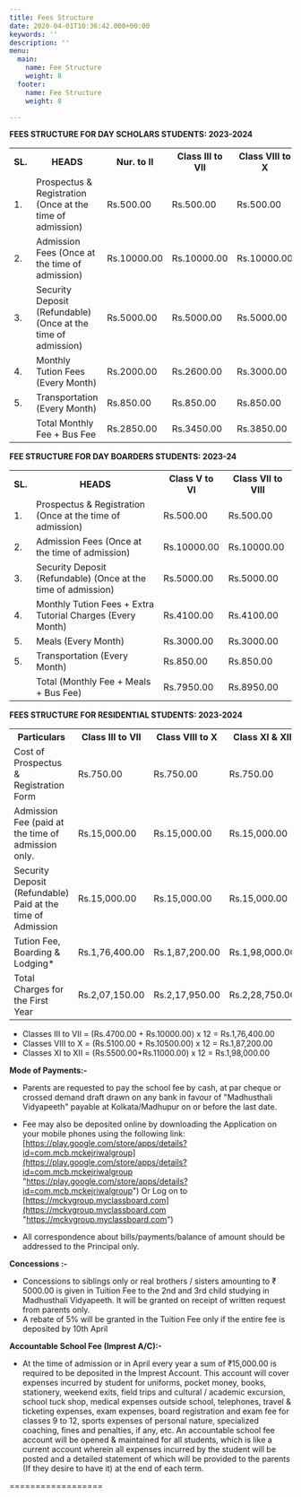 ```yaml
---
title: Fees Structure
date: 2020-04-01T10:36:42.000+00:00
keywords: ''
description: ''
menu:
  main:
    name: Fee Structure
    weight: 8
  footer:
    name: Fee Structure
    weight: 8

---
```

**FEES STRUCTURE FOR DAY SCHOLARS STUDENTS: 2023-2024**

<table class="fees-table"> <tr> <th>SL.</th> <th>HEADS</th> <th>Nur. to II</th> <th>Class III to VII</th> <th>Class VIII to X</th> <th>Class XI to XII</th> </tr> <tr> <td>1.</td> <td>Prospectus & Registration (Once at the time of admission)</td> <td>Rs.500.00</td> <td>Rs.500.00</td> <td>Rs.500.00</td> <td>Rs.500.00</td> </tr> <tr> <td>2.</td> <td>Admission Fees (Once at the time of admission)</td> <td>Rs.10000.00</td>

<td>Rs.10000.00</td>

<td>Rs.10000.00</td>

<td>Rs.10000.00</td> </tr>

<tr>

<td>3.</td> <td>Security Deposit (Refundable) (Once at the time of admission)</td>

<td>Rs.5000.00</td><td>Rs.5000.00</td>

<td>Rs.5000.00</td>

<td>Rs.5000.00</td> </tr> <tr> <td>4.</td> <td>Monthly Tution Fees (Every Month)</td>

<td>Rs.2000.00</td>

<td>Rs.2600.00</td>

<td>Rs.3000.00</td>

<td>Rs.3500.00</td> </tr> <tr> <td>5.</td> <td>Transportation (Every Month)</td>

<td>Rs.850.00</td>

<td>Rs.850.00</td>

<td>Rs.850.00</td>

<td>Rs.850.00</td> </tr> <tr> <td></td> <td>Total Monthly Fee + Bus Fee</td>

<td>Rs.2850.00</td>

<td>Rs.3450.00</td>

<td>Rs.3850.00</td>

<td>Rs.4350.00</td> </tr> </table>

**FEE STRUCTURE FOR DAY BOARDERS STUDENTS: 2023-24**

<table class="fees-table"> <tr> <th>SL.</th> <th>HEADS</th> <th>Class V to VI</th> <th>Class VII to VIII</th> </tr> <tr> <td>1.</td> <td>Prospectus & Registration (Once at the time of admission)</td> <td>Rs.500.00</td> <td>Rs.500.00</td> </tr> <tr> <td>2.</td> <td>Admission Fees (Once at the time of admission)</td> <td>Rs.10000.00</td>

<td>Rs.10000.00</td>

 </tr>

<tr>

<td>3.</td> <td>Security Deposit (Refundable) (Once at the time of admission)</td>

<td>Rs.5000.00</td><td>Rs.5000.00</td>

 </tr> 

<tr> <td>4.</td> <td>Monthly Tution Fees + Extra Tutorial Charges (Every Month)</td>

<td>Rs.4100.00</td>

<td>Rs.4100.00</td>

</tr> 

<tr> <td>5.</td> <td>Meals (Every Month)</td>

<td>Rs.3000.00</td>

<td>Rs.3000.00</td>

 </tr>

<tr> <td>5.</td> <td>Transportation (Every Month)</td>

<td>Rs.850.00</td>

<td>Rs.850.00</td>

 </tr>

 <tr> <td></td> <td>Total (Monthly Fee + Meals + Bus Fee)</td>

<td>Rs.7950.00</td>

<td>Rs.8950.00</td>

 </tr> </table>

**FEES STRUCTURE FOR RESIDENTIAL STUDENTS: 2023-2024**

<table class="fees-table"> <tr> <th>Particulars</th> <th>Class III to VII</th> <th>Class VIII to X</th> <th>Class XI & XII</th> </tr> <tr> <td>Cost of Prospectus & Registration Form</td> <td>Rs.750.00</td> <td>Rs.750.00</td> <td>Rs.750.00</td> </tr> <tr> <td>Admission Fee (paid at the time of admission only.</td><td>Rs.15,000.00</td> <td>Rs.15,000.00</td> <td>Rs.15,000.00</td> </tr> <tr> <td>Security Deposit (Refundable) Paid at the time of Admission</td><td>Rs.15,000.00</td> <td>Rs.15,000.00</td> <td>Rs.15,000.00</td> </tr> <tr> <td>Tution Fee, Boarding & Lodging*</td>

<td>Rs.1,76,400.00</td>

<td>Rs.1,87,200.00</td>

<td>Rs.1,98,000.00</td

</tr>

<tr>

<td>Total Charges for the First Year</td>

<td>Rs.2,07,150.00</td>

<td>Rs.2,17,950.00</td>

<td>Rs.2,28,750.00</td>

</tr>

</table>

* Classes III to VII = (Rs.4700.00 + Rs.10000.00) x 12  = Rs.1,76,400.00
* Classes VIII to X = (Rs.5100.00 + Rs.10500.00) x 12  = Rs.1,87,200.00
* Classes XI to XII = (Rs.5500.00+Rs.11000.00) x 12  = Rs.1,98,000.00

**Mode of Payments:-**

* Parents are requested to pay the school fee by cash, at par cheque or crossed demand draft drawn on any bank in favour of "Madhusthali Vidyapeeth" payable at Kolkata/Madhupur on or before the last date. 


* Fee may also be deposited online by downloading the Application on your mobile phones using the following link: [https://play.google.com/store/apps/details?id=com.mcb.mckejriwalgroup](https://play.google.com/store/apps/details?id=com.mcb.mckejriwalgroup "https://play.google.com/store/apps/details?id=com.mcb.mckejriwalgroup") Or Log on to [https://mckvgroup.myclassboard.com](https://mckvgroup.myclassboard.com "https://mckvgroup.myclassboard.com")


* All correspondence about bills/payments/balance of amount should be addressed to the Principal only.

**Concessions :-**

* Concessions to siblings only or real brothers / sisters amounting to ₹ 5000.00 is given in Tuition Fee to the 2nd and 3rd child studying in Madhusthali Vidyapeeth. It will be granted on receipt of written request from parents only.
* A rebate of 5% will be granted in the Tuition Fee only if the entire fee is deposited by 10th April

**Accountable School Fee (Imprest A/C):-**

* At the time of admission or in April every year a sum of ₹15,000.00 is required to be deposited in the Imprest Account. This account will cover expenses incurred by student for uniforms, pocket money, books, stationery, weekend exits, field trips and cultural / academic excursion, school tuck shop, medical expenses outside school, telephones, travel & ticketing expenses, exam expenses, board registration and exam fee for classes 9 to 12, sports expenses of personal nature, specialized coaching, fines and penalties, if any, etc. An accountable school fee account will be opened & maintained for all students, which is like a current account wherein all expenses incurred by the student will be posted and a detailed statement of which will be provided to the parents (If they desire to have it) at the end of each term.

==================